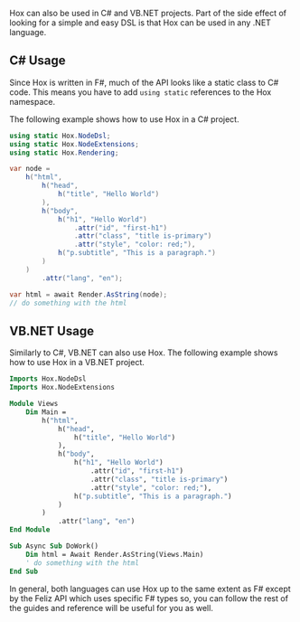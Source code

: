 Hox can also be used in C# and VB.NET projects. Part of the side effect of looking for a simple and easy DSL is that Hox can be used in any .NET language.

## C# Usage

Since Hox is written in F#, much of the API looks like a static class to C# code. This means you have to add `using static` references to the Hox namespace.

The following example shows how to use Hox in a C# project.

```csharp
using static Hox.NodeDsl;
using static Hox.NodeExtensions;
using static Hox.Rendering;

var node =
    h("html",
        h("head",
            h("title", "Hello World")
        ),
        h("body",
            h("h1", "Hello World")
                .attr("id", "first-h1")
                .attr("class", "title is-primary")
                .attr("style", "color: red;"),
            h("p.subtitle", "This is a paragraph.")
        )
    )
        .attr("lang", "en");

var html = await Render.AsString(node);
// do something with the html
```

## VB.NET Usage

Similarly to C#, VB.NET can also use Hox. The following example shows how to use Hox in a VB.NET project.

```vb
Imports Hox.NodeDsl
Imports Hox.NodeExtensions

Module Views
    Dim Main =
        h("html",
            h("head",
                h("title", "Hello World")
            ),
            h("body",
                h("h1", "Hello World")
                    .attr("id", "first-h1")
                    .attr("class", "title is-primary")
                    .attr("style", "color: red;"),
                h("p.subtitle", "This is a paragraph.")
            )
        )
            .attr("lang", "en")
End Module

Sub Async Sub DoWork()
    Dim html = Await Render.AsString(Views.Main)
    ' do something with the html
End Sub
```

In general, both languages can use Hox up to the same extent as F# except by the Feliz API which uses specific F# types so, you can follow the rest of the guides and reference will be useful for you as well.
